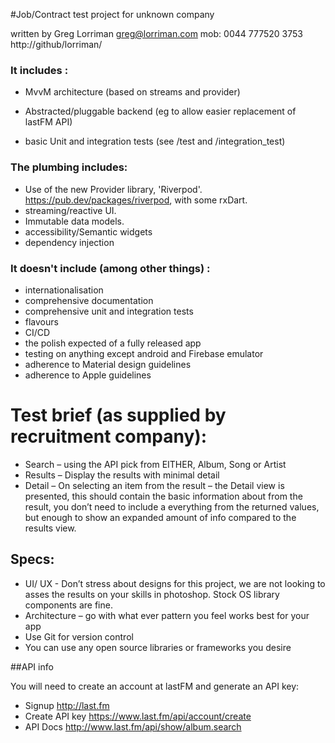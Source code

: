 #Job/Contract test project for unknown company

written by Greg Lorriman greg@lorriman.com mob: 0044 777520 3753
http://github/lorriman/

### It includes :

- MvvM architecture (based on streams and provider)

- Abstracted/pluggable backend (eg to allow easier replacement of lastFM API)

- basic Unit and integration tests (see /test and /integration_test)


### The plumbing includes:

* Use of the new Provider library, 'Riverpod'. https://pub.dev/packages/riverpod,  with some rxDart.
* streaming/reactive UI.
* Immutable data models.
* accessibility/Semantic widgets
* dependency injection


### It doesn't include (among other things) :

- internationalisation
- comprehensive documentation
- comprehensive unit and integration tests
- flavours
- CI/CD
- the polish expected of a fully released app
- testing on anything except android and Firebase emulator
- adherence to Material design guidelines
- adherence to Apple guidelines


# Test brief (as supplied by recruitment company):

-	Search – using the API pick from EITHER, Album, Song or Artist
-	Results – Display the results with minimal detail
-	Detail – On selecting an item from the result – the Detail view is presented, this should contain the basic information about from the result, you don’t need to include a everything from the returned values, but enough to show an expanded amount of info compared to the results view.

## Specs:

-	UI/ UX -  Don’t stress about designs for this project, we are not looking to asses the results on your skills in photoshop. Stock OS library components are fine.
-	Architecture – go with what ever pattern you feel works best for your app
-	Use Git for version control
-	You can use any open source libraries or frameworks you desire

##API info

You will need to create an account at lastFM and generate an API key:

-	Signup	http://last.fm
-	Create API key https://www.last.fm/api/account/create
-	API Docs http://www.last.fm/api/show/album.search

